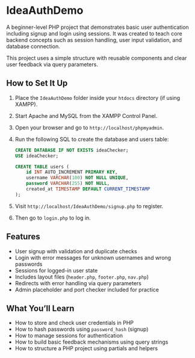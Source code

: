 # IdeaAuthDemo

A beginner-level PHP project that demonstrates basic user authentication including signup and login using sessions. It was created to teach core backend concepts such as session handling, user input validation, and database connection.

This project uses a simple structure with reusable components and clear user feedback via query parameters.

## How to Set It Up

1. Place the `IdeaAuthDemo` folder inside your `htdocs` directory (if using XAMPP).
2. Start Apache and MySQL from the XAMPP Control Panel.
3. Open your browser and go to `http://localhost/phpmyadmin`.
4. Run the following SQL to create the database and users table:

    ```sql
    CREATE DATABASE IF NOT EXISTS ideaChecker;
    USE ideaChecker;

    CREATE TABLE users (
        id INT AUTO_INCREMENT PRIMARY KEY,
        username VARCHAR(100) NOT NULL UNIQUE,
        password VARCHAR(255) NOT NULL,
        created_at TIMESTAMP DEFAULT CURRENT_TIMESTAMP
    );
    ```

5. Visit `http://localhost/IdeaAuthDemo/signup.php` to register.
6. Then go to `login.php` to log in.

## Features

- User signup with validation and duplicate checks
- Login with error messages for unknown usernames and wrong passwords
- Sessions for logged-in user state
- Includes layout files (`header.php`, `footer.php`, `nav.php`)
- Redirects with error handling via query parameters
- Admin placeholder and port checker included for practice

## What You’ll Learn

- How to store and check user credentials in PHP
- How to hash passwords using `password_hash` (signup)
- How to manage sessions for authentication
- How to build basic feedback mechanisms using query strings
- How to structure a PHP project using partials and helpers
